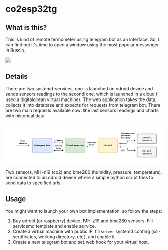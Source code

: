 # co2esp32tg

## What is this?

This is kind of remote termometer using telegram bot as an interface. So, I can find out it's time to open a window using the most popular messenger in Russia.

<img src="./doc/telegram.gif" width="200">

## Details

There are two systemd-services, one is launched on odroid device and sends sensors readings to the second one, which is launched in a cloud (I used a digitalocean virtual machine). The web application takes the data, collects it into database and expects for requests from telegram bot. There are two main requests available now: the last sensors readings and charts with historical data.

<img src="./doc/scheme.png" width="800">

Two sensors, MH-z19 (co2) and bme280 (humidity, pressure, temperature), are connected to an odroid device where a simple python script tries to send data to specified urls.

## Usage

You might want to launch your own bot implementation, so follow the steps:
1) Buy odroid (or raspberry) device, MH-z19 and bme280 sensors. Fill servicemd template and enable service.
2) Create a virtual machine with public IP, fill `server` systemd confing (ssl-sertificates, working directory, etc), and enable it.
3) Create a new telegram bot and set web hook for your virtual host.
